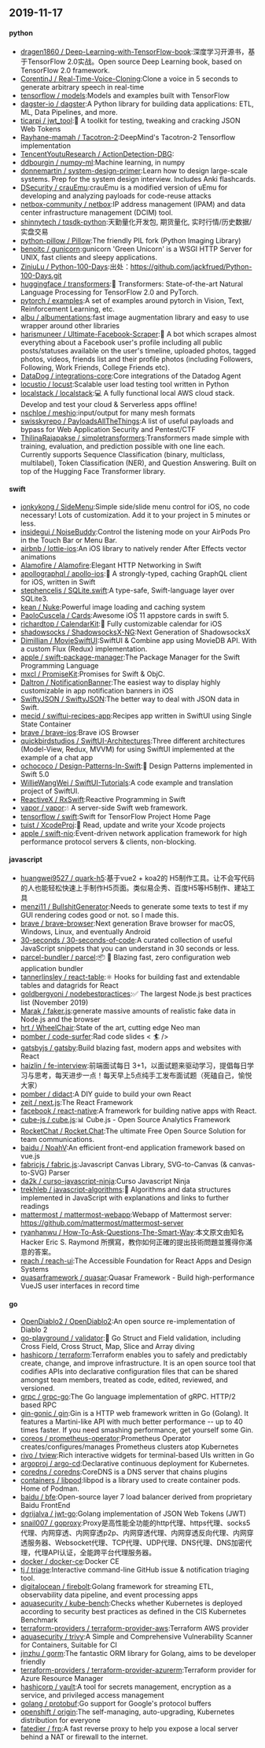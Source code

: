 ## 2019-11-17

#### python
* [dragen1860 / Deep-Learning-with-TensorFlow-book](https://github.com/dragen1860/Deep-Learning-with-TensorFlow-book):深度学习开源书，基于TensorFlow 2.0实战。Open source Deep Learning book, based on TensorFlow 2.0 framework.
* [CorentinJ / Real-Time-Voice-Cloning](https://github.com/CorentinJ/Real-Time-Voice-Cloning):Clone a voice in 5 seconds to generate arbitrary speech in real-time
* [tensorflow / models](https://github.com/tensorflow/models):Models and examples built with TensorFlow
* [dagster-io / dagster](https://github.com/dagster-io/dagster):A Python library for building data applications: ETL, ML, Data Pipelines, and more.
* [ticarpi / jwt_tool](https://github.com/ticarpi/jwt_tool):🐍
A toolkit for testing, tweaking and cracking JSON Web Tokens
* [Rayhane-mamah / Tacotron-2](https://github.com/Rayhane-mamah/Tacotron-2):DeepMind's Tacotron-2 Tensorflow implementation
* [TencentYoutuResearch / ActionDetection-DBG](https://github.com/TencentYoutuResearch/ActionDetection-DBG):
* [ddbourgin / numpy-ml](https://github.com/ddbourgin/numpy-ml):Machine learning, in numpy
* [donnemartin / system-design-primer](https://github.com/donnemartin/system-design-primer):Learn how to design large-scale systems. Prep for the system design interview. Includes Anki flashcards.
* [DSecurity / crauEmu](https://github.com/DSecurity/crauEmu):crauEmu is a modified version of uEmu for developing and analyzing payloads for code-reuse attacks
* [netbox-community / netbox](https://github.com/netbox-community/netbox):IP address management (IPAM) and data center infrastructure management (DCIM) tool.
* [shinnytech / tqsdk-python](https://github.com/shinnytech/tqsdk-python):天勤量化开发包, 期货量化, 实时行情/历史数据/实盘交易
* [python-pillow / Pillow](https://github.com/python-pillow/Pillow):The friendly PIL fork (Python Imaging Library)
* [benoitc / gunicorn](https://github.com/benoitc/gunicorn):gunicorn 'Green Unicorn' is a WSGI HTTP Server for UNIX, fast clients and sleepy applications.
* [ZiniuLu / Python-100-Days](https://github.com/ZiniuLu/Python-100-Days):出处：https://github.com/jackfrued/Python-100-Days.git
* [huggingface / transformers](https://github.com/huggingface/transformers):🤗
Transformers: State-of-the-art Natural Language Processing for TensorFlow 2.0 and PyTorch.
* [pytorch / examples](https://github.com/pytorch/examples):A set of examples around pytorch in Vision, Text, Reinforcement Learning, etc.
* [albu / albumentations](https://github.com/albu/albumentations):fast image augmentation library and easy to use wrapper around other libraries
* [harismuneer / Ultimate-Facebook-Scraper](https://github.com/harismuneer/Ultimate-Facebook-Scraper):🤖
A bot which scrapes almost everything about a Facebook user's profile including all public posts/statuses available on the user's timeline, uploaded photos, tagged photos, videos, friends list and their profile photos (including Followers, Following, Work Friends, College Friends etc).
* [DataDog / integrations-core](https://github.com/DataDog/integrations-core):Core integrations of the Datadog Agent
* [locustio / locust](https://github.com/locustio/locust):Scalable user load testing tool written in Python
* [localstack / localstack](https://github.com/localstack/localstack):💻
A fully functional local AWS cloud stack. Develop and test your cloud & Serverless apps offline!
* [nschloe / meshio](https://github.com/nschloe/meshio):input/output for many mesh formats
* [swisskyrepo / PayloadsAllTheThings](https://github.com/swisskyrepo/PayloadsAllTheThings):A list of useful payloads and bypass for Web Application Security and Pentest/CTF
* [ThilinaRajapakse / simpletransformers](https://github.com/ThilinaRajapakse/simpletransformers):Transformers made simple with training, evaluation, and prediction possible with one line each. Currently supports Sequence Classification (binary, multiclass, multilabel), Token Classification (NER), and Question Answering. Built on top of the Hugging Face Transformer library.

#### swift
* [jonkykong / SideMenu](https://github.com/jonkykong/SideMenu):Simple side/slide menu control for iOS, no code necessary! Lots of customization. Add it to your project in 5 minutes or less.
* [insidegui / NoiseBuddy](https://github.com/insidegui/NoiseBuddy):Control the listening mode on your AirPods Pro in the Touch Bar or Menu Bar.
* [airbnb / lottie-ios](https://github.com/airbnb/lottie-ios):An iOS library to natively render After Effects vector animations
* [Alamofire / Alamofire](https://github.com/Alamofire/Alamofire):Elegant HTTP Networking in Swift
* [apollographql / apollo-ios](https://github.com/apollographql/apollo-ios):📱
A strongly-typed, caching GraphQL client for iOS, written in Swift
* [stephencelis / SQLite.swift](https://github.com/stephencelis/SQLite.swift):A type-safe, Swift-language layer over SQLite3.
* [kean / Nuke](https://github.com/kean/Nuke):Powerful image loading and caching system
* [PaoloCuscela / Cards](https://github.com/PaoloCuscela/Cards):Awesome iOS 11 appstore cards in swift 5.
* [richardtop / CalendarKit](https://github.com/richardtop/CalendarKit):📅
Fully customizable calendar for iOS
* [shadowsocks / ShadowsocksX-NG](https://github.com/shadowsocks/ShadowsocksX-NG):Next Generation of ShadowsocksX
* [Dimillian / MovieSwiftUI](https://github.com/Dimillian/MovieSwiftUI):SwiftUI & Combine app using MovieDB API. With a custom Flux (Redux) implementation.
* [apple / swift-package-manager](https://github.com/apple/swift-package-manager):The Package Manager for the Swift Programming Language
* [mxcl / PromiseKit](https://github.com/mxcl/PromiseKit):Promises for Swift & ObjC.
* [Daltron / NotificationBanner](https://github.com/Daltron/NotificationBanner):The easiest way to display highly customizable in app notification banners in iOS
* [SwiftyJSON / SwiftyJSON](https://github.com/SwiftyJSON/SwiftyJSON):The better way to deal with JSON data in Swift.
* [mecid / swiftui-recipes-app](https://github.com/mecid/swiftui-recipes-app):Recipes app written in SwiftUI using Single State Container
* [brave / brave-ios](https://github.com/brave/brave-ios):Brave iOS Browser
* [quickbirdstudios / SwiftUI-Architectures](https://github.com/quickbirdstudios/SwiftUI-Architectures):Three different architectures (Model-View, Redux, MVVM) for using SwiftUI implemented at the example of a chat app
* [ochococo / Design-Patterns-In-Swift](https://github.com/ochococo/Design-Patterns-In-Swift):📖
Design Patterns implemented in Swift 5.0
* [WillieWangWei / SwiftUI-Tutorials](https://github.com/WillieWangWei/SwiftUI-Tutorials):A code example and translation project of SwiftUI.
* [ReactiveX / RxSwift](https://github.com/ReactiveX/RxSwift):Reactive Programming in Swift
* [vapor / vapor](https://github.com/vapor/vapor):💧
A server-side Swift web framework.
* [tensorflow / swift](https://github.com/tensorflow/swift):Swift for TensorFlow Project Home Page
* [tuist / XcodeProj](https://github.com/tuist/XcodeProj):📝
Read, update and write your Xcode projects
* [apple / swift-nio](https://github.com/apple/swift-nio):Event-driven network application framework for high performance protocol servers & clients, non-blocking.

#### javascript
* [huangwei9527 / quark-h5](https://github.com/huangwei9527/quark-h5):基于vue2 + koa2的 H5制作工具。让不会写代码的人也能轻松快速上手制作H5页面。类似易企秀、百度H5等H5制作、建站工具
* [menzi11 / BullshitGenerator](https://github.com/menzi11/BullshitGenerator):Needs to generate some texts to test if my GUI rendering codes good or not. so I made this.
* [brave / brave-browser](https://github.com/brave/brave-browser):Next generation Brave browser for macOS, Windows, Linux, and eventually Android
* [30-seconds / 30-seconds-of-code](https://github.com/30-seconds/30-seconds-of-code):A curated collection of useful JavaScript snippets that you can understand in 30 seconds or less.
* [parcel-bundler / parcel](https://github.com/parcel-bundler/parcel):📦
🚀
Blazing fast, zero configuration web application bundler
* [tannerlinsley / react-table](https://github.com/tannerlinsley/react-table):⚛️
Hooks for building fast and extendable tables and datagrids for React
* [goldbergyoni / nodebestpractices](https://github.com/goldbergyoni/nodebestpractices):✅
The largest Node.js best practices list (November 2019)
* [Marak / faker.js](https://github.com/Marak/faker.js):generate massive amounts of realistic fake data in Node.js and the browser
* [hrt / WheelChair](https://github.com/hrt/WheelChair):State of the art, cutting edge Neo man
* [pomber / code-surfer](https://github.com/pomber/code-surfer):Rad code slides <
🏄
/>
* [gatsbyjs / gatsby](https://github.com/gatsbyjs/gatsby):Build blazing fast, modern apps and websites with React
* [haizlin / fe-interview](https://github.com/haizlin/fe-interview):前端面试每日 3+1，以面试题来驱动学习，提倡每日学习与思考，每天进步一点！每天早上5点纯手工发布面试题（死磕自己，愉悦大家）
* [pomber / didact](https://github.com/pomber/didact):A DIY guide to build your own React
* [zeit / next.js](https://github.com/zeit/next.js):The React Framework
* [facebook / react-native](https://github.com/facebook/react-native):A framework for building native apps with React.
* [cube-js / cube.js](https://github.com/cube-js/cube.js):📊
Cube.js - Open Source Analytics Framework
* [RocketChat / Rocket.Chat](https://github.com/RocketChat/Rocket.Chat):The ultimate Free Open Source Solution for team communications.
* [baidu / NoahV](https://github.com/baidu/NoahV):An efficient front-end application framework based on vue.js
* [fabricjs / fabric.js](https://github.com/fabricjs/fabric.js):Javascript Canvas Library, SVG-to-Canvas (& canvas-to-SVG) Parser
* [da2k / curso-javascript-ninja](https://github.com/da2k/curso-javascript-ninja):Curso Javascript Ninja
* [trekhleb / javascript-algorithms](https://github.com/trekhleb/javascript-algorithms):📝
Algorithms and data structures implemented in JavaScript with explanations and links to further readings
* [mattermost / mattermost-webapp](https://github.com/mattermost/mattermost-webapp):Webapp of Mattermost server: https://github.com/mattermost/mattermost-server
* [ryanhanwu / How-To-Ask-Questions-The-Smart-Way](https://github.com/ryanhanwu/How-To-Ask-Questions-The-Smart-Way):本文原文由知名 Hacker Eric S. Raymond 所撰寫，教你如何正確的提出技術問題並獲得你滿意的答案。
* [reach / reach-ui](https://github.com/reach/reach-ui):The Accessible Foundation for React Apps and Design Systems
* [quasarframework / quasar](https://github.com/quasarframework/quasar):Quasar Framework - Build high-performance VueJS user interfaces in record time

#### go
* [OpenDiablo2 / OpenDiablo2](https://github.com/OpenDiablo2/OpenDiablo2):An open source re-implementation of Diablo 2
* [go-playground / validator](https://github.com/go-playground/validator):💯
Go Struct and Field validation, including Cross Field, Cross Struct, Map, Slice and Array diving
* [hashicorp / terraform](https://github.com/hashicorp/terraform):Terraform enables you to safely and predictably create, change, and improve infrastructure. It is an open source tool that codifies APIs into declarative configuration files that can be shared amongst team members, treated as code, edited, reviewed, and versioned.
* [grpc / grpc-go](https://github.com/grpc/grpc-go):The Go language implementation of gRPC. HTTP/2 based RPC
* [gin-gonic / gin](https://github.com/gin-gonic/gin):Gin is a HTTP web framework written in Go (Golang). It features a Martini-like API with much better performance -- up to 40 times faster. If you need smashing performance, get yourself some Gin.
* [coreos / prometheus-operator](https://github.com/coreos/prometheus-operator):Prometheus Operator creates/configures/manages Prometheus clusters atop Kubernetes
* [rivo / tview](https://github.com/rivo/tview):Rich interactive widgets for terminal-based UIs written in Go
* [argoproj / argo-cd](https://github.com/argoproj/argo-cd):Declarative continuous deployment for Kubernetes.
* [coredns / coredns](https://github.com/coredns/coredns):CoreDNS is a DNS server that chains plugins
* [containers / libpod](https://github.com/containers/libpod):libpod is a library used to create container pods. Home of Podman.
* [baidu / bfe](https://github.com/baidu/bfe):Open-source layer 7 load balancer derived from proprietary Baidu FrontEnd
* [dgrijalva / jwt-go](https://github.com/dgrijalva/jwt-go):Golang implementation of JSON Web Tokens (JWT)
* [snail007 / goproxy](https://github.com/snail007/goproxy):Proxy是高性能全功能的http代理、https代理、socks5代理、内网穿透、内网穿透p2p、内网穿透代理、内网穿透反向代理、内网穿透服务器、Websocket代理、TCP代理、UDP代理、DNS代理、DNS加密代理，代理API认证，全能跨平台代理服务器。
* [docker / docker-ce](https://github.com/docker/docker-ce):Docker CE
* [tj / triage](https://github.com/tj/triage):Interactive command-line GitHub issue & notification triaging tool.
* [digitalocean / firebolt](https://github.com/digitalocean/firebolt):Golang framework for streaming ETL, observability data pipeline, and event processing apps
* [aquasecurity / kube-bench](https://github.com/aquasecurity/kube-bench):Checks whether Kubernetes is deployed according to security best practices as defined in the CIS Kubernetes Benchmark
* [terraform-providers / terraform-provider-aws](https://github.com/terraform-providers/terraform-provider-aws):Terraform AWS provider
* [aquasecurity / trivy](https://github.com/aquasecurity/trivy):A Simple and Comprehensive Vulnerability Scanner for Containers, Suitable for CI
* [jinzhu / gorm](https://github.com/jinzhu/gorm):The fantastic ORM library for Golang, aims to be developer friendly
* [terraform-providers / terraform-provider-azurerm](https://github.com/terraform-providers/terraform-provider-azurerm):Terraform provider for Azure Resource Manager
* [hashicorp / vault](https://github.com/hashicorp/vault):A tool for secrets management, encryption as a service, and privileged access management
* [golang / protobuf](https://github.com/golang/protobuf):Go support for Google's protocol buffers
* [openshift / origin](https://github.com/openshift/origin):The self-managing, auto-upgrading, Kubernetes distribution for everyone
* [fatedier / frp](https://github.com/fatedier/frp):A fast reverse proxy to help you expose a local server behind a NAT or firewall to the internet.
